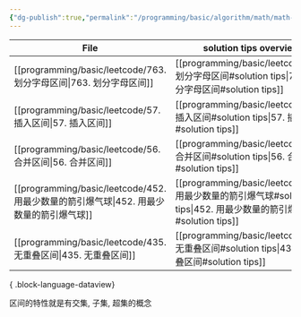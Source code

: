 ```yaml
---
{"dg-publish":true,"permalink":"/programming/basic/algorithm/math/math-interval/"}
---
```



| File                                                                 | solution tips overview             |
| -------------------------------------------------------------------- | ---------------------------------- |
| [[programming/basic/leetcode/763. 划分字母区间\|763. 划分字母区间]]           | [[programming/basic/leetcode/763. 划分字母区间#solution tips\|763. 划分字母区间#solution tips]]      |
| [[programming/basic/leetcode/57. 插入区间\|57. 插入区间]]                 | [[programming/basic/leetcode/57. 插入区间#solution tips\|57. 插入区间#solution tips]]         |
| [[programming/basic/leetcode/56. 合并区间\|56. 合并区间]]                 | [[programming/basic/leetcode/56. 合并区间#solution tips\|56. 合并区间#solution tips]]         |
| [[programming/basic/leetcode/452. 用最少数量的箭引爆气球\|452. 用最少数量的箭引爆气球]] | [[programming/basic/leetcode/452. 用最少数量的箭引爆气球#solution tips\|452. 用最少数量的箭引爆气球#solution tips]] |
| [[programming/basic/leetcode/435. 无重叠区间\|435. 无重叠区间]]             | [[programming/basic/leetcode/435. 无重叠区间#solution tips\|435. 无重叠区间#solution tips]]       |

{ .block-language-dataview}

区间的特性就是有交集, 子集, 超集的概念

